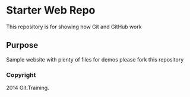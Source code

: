 # Starter Web Repo

This repository is for showing how Git and GitHub work

## Purpose

Sample website with plenty of files for demos
please fork this repository
### Copyright

2014 Git.Training.

